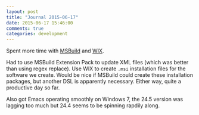 ```yaml
---
layout: post
title: "Journal 2015-06-17"
date: 2015-06-17 15:46:00
comments: true
categories: development
---
```


Spent more time with [MSBuild](https://en.wikipedia.org/wiki/MSBuild) and [WIX](https://en.wikipedia.org/wiki/WiX).

Had to use MSBuild Extension Pack to update XML files (which was better than using regex replace).
Use WIX to create `.msi` installation files for the software we create. Would be nice if MSBuild could create these installation packages, but another DSL is apparently necessary. Either way, quite a productive day so far.

Also got Emacs operating smoothly on Windows 7, the 24.5 version was lagging too much but 24.4 seems to be spinning rapdily along.
